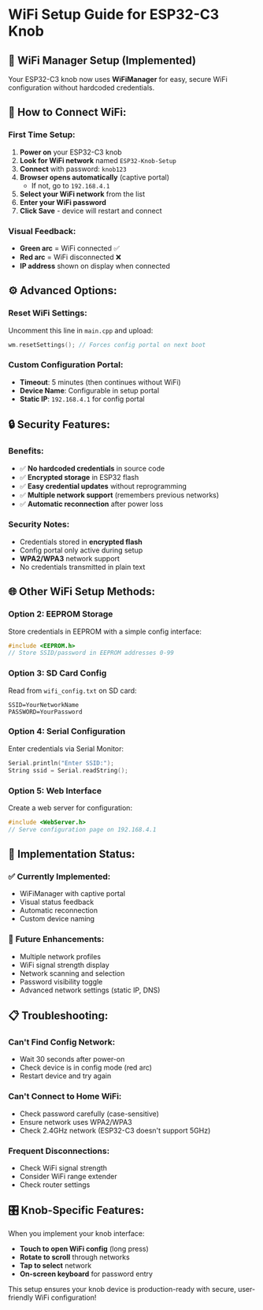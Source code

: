 # WiFi Setup Guide for ESP32-C3 Knob

## 🔧 **WiFi Manager Setup (Implemented)**

Your ESP32-C3 knob now uses **WiFiManager** for easy, secure WiFi configuration without hardcoded credentials.

## 📱 **How to Connect WiFi:**

### **First Time Setup:**
1. **Power on** your ESP32-C3 knob
2. **Look for WiFi network** named `ESP32-Knob-Setup`
3. **Connect** with password: `knob123`
4. **Browser opens automatically** (captive portal)
   - If not, go to `192.168.4.1`
5. **Select your WiFi network** from the list
6. **Enter your WiFi password**
7. **Click Save** - device will restart and connect

### **Visual Feedback:**
- **Green arc** = WiFi connected ✅
- **Red arc** = WiFi disconnected ❌
- **IP address** shown on display when connected

## ⚙️ **Advanced Options:**

### **Reset WiFi Settings:**
Uncomment this line in `main.cpp` and upload:
```cpp
wm.resetSettings(); // Forces config portal on next boot
```

### **Custom Configuration Portal:**
- **Timeout**: 5 minutes (then continues without WiFi)
- **Device Name**: Configurable in setup portal
- **Static IP**: `192.168.4.1` for config portal

## 🔒 **Security Features:**

### **Benefits:**
- ✅ **No hardcoded credentials** in source code
- ✅ **Encrypted storage** in ESP32 flash
- ✅ **Easy credential updates** without reprogramming
- ✅ **Multiple network support** (remembers previous networks)
- ✅ **Automatic reconnection** after power loss

### **Security Notes:**
- Credentials stored in **encrypted flash**
- Config portal only active during setup
- **WPA2/WPA3** network support
- No credentials transmitted in plain text

## 🌐 **Other WiFi Setup Methods:**

### **Option 2: EEPROM Storage**
Store credentials in EEPROM with a simple config interface:
```cpp
#include <EEPROM.h>
// Store SSID/password in EEPROM addresses 0-99
```

### **Option 3: SD Card Config**
Read from `wifi_config.txt` on SD card:
```
SSID=YourNetworkName
PASSWORD=YourPassword
```

### **Option 4: Serial Configuration**
Enter credentials via Serial Monitor:
```cpp
Serial.println("Enter SSID:");
String ssid = Serial.readString();
```

### **Option 5: Web Interface**
Create a web server for configuration:
```cpp
#include <WebServer.h>
// Serve configuration page on 192.168.4.1
```

## 🔧 **Implementation Status:**

### ✅ **Currently Implemented:**
- WiFiManager with captive portal
- Visual status feedback
- Automatic reconnection
- Custom device naming

### 🔄 **Future Enhancements:**
- Multiple network profiles
- WiFi signal strength display
- Network scanning and selection
- Password visibility toggle
- Advanced network settings (static IP, DNS)

## 📋 **Troubleshooting:**

### **Can't Find Config Network:**
- Wait 30 seconds after power-on
- Check device is in config mode (red arc)
- Restart device and try again

### **Can't Connect to Home WiFi:**
- Check password carefully (case-sensitive)
- Ensure network uses WPA2/WPA3
- Check 2.4GHz network (ESP32-C3 doesn't support 5GHz)

### **Frequent Disconnections:**
- Check WiFi signal strength
- Consider WiFi range extender
- Check router settings

## 🎛️ **Knob-Specific Features:**

When you implement your knob interface:
- **Touch to open WiFi config** (long press)
- **Rotate to scroll** through networks
- **Tap to select** network
- **On-screen keyboard** for password entry

This setup ensures your knob device is production-ready with secure, user-friendly WiFi configuration!

